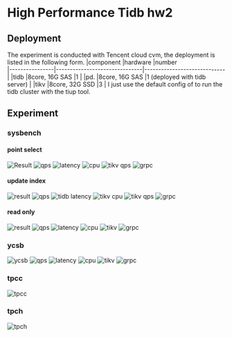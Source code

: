 # High Performance Tidb hw2
## Deployment
The experiment is conducted with Tencent cloud cvm, the deployment is listed in the following form.
|component       |hardware                       |number                        
|----------------|-------------------------------|-----------------------------|
|tidb            |8core, 16G SAS                 |1                            |
|pd.             |8core, 16G SAS                 |1 (deployed with tidb server)                       |
|tikv            |8core, 32G SSD                 |3                            |
I just use the default config of to run the tidb cluster with the tiup tool.

## Experiment
### sysbench
#### point select
![Result](https://github.com/TszKitLo40/high-performance-tidb-hw2/blob/master/sysbench/point_select/sysbench_point_select.png)
![qps](https://github.com/TszKitLo40/high-performance-tidb-hw2/blob/master/sysbench/point_select/sysbench_point_select_qps.png)
![latency](https://github.com/TszKitLo40/high-performance-tidb-hw2/blob/master/sysbench/point_select/sysbench_latency.png)
![cpu](https://github.com/TszKitLo40/high-performance-tidb-hw2/blob/master/sysbench/point_select/tikv_cpu_point_select_sysbench.png)
![tikv qps](https://github.com/TszKitLo40/high-performance-tidb-hw2/blob/master/sysbench/point_select/tikv_point_select_qps_sysbench.png)
![grpc](https://github.com/TszKitLo40/high-performance-tidb-hw2/blob/master/sysbench/point_select/grpc_point_select.png)

#### update index
![result](https://github.com/TszKitLo40/high-performance-tidb-hw2/blob/master/sysbench/update_index/update_index.png)
![qps](https://github.com/TszKitLo40/high-performance-tidb-hw2/blob/master/sysbench/update_index/qps.png)
![tidb latency](https://github.com/TszKitLo40/high-performance-tidb-hw2/blob/master/sysbench/update_index/latency.png)
![tikv cpu](https://github.com/TszKitLo40/high-performance-tidb-hw2/blob/master/sysbench/update_index/cpu.png)
![tikv qps](https://github.com/TszKitLo40/high-performance-tidb-hw2/blob/master/sysbench/update_index/tikv_qps.png)
![grpc](https://github.com/TszKitLo40/high-performance-tidb-hw2/blob/master/sysbench/update_index/grpc.png)
#### read only
![result](https://github.com/TszKitLo40/high-performance-tidb-hw2/blob/master/sysbench/read_only/read_only.png)
![qps](https://github.com/TszKitLo40/high-performance-tidb-hw2/blob/master/sysbench/read_only/qps.png)
![latency](https://github.com/TszKitLo40/high-performance-tidb-hw2/blob/master/sysbench/read_only/latency.png)
![cpu](https://github.com/TszKitLo40/high-performance-tidb-hw2/blob/master/sysbench/read_only/cpu.png)
![tikv](https://github.com/TszKitLo40/high-performance-tidb-hw2/blob/master/sysbench/read_only/tikv_qps.png)
![grpc](https://github.com/TszKitLo40/high-performance-tidb-hw2/blob/master/sysbench/read_only/grpc.png)
### ycsb
![ycsb](https://github.com/TszKitLo40/high-performance-tidb-hw2/blob/master/ycsb/ycsb.png)
![qps](https://github.com/TszKitLo40/high-performance-tidb-hw2/blob/master/ycsb/qps.png)
![latency](https://github.com/TszKitLo40/high-performance-tidb-hw2/blob/master/ycsb/latency.png)
![cpu](https://github.com/TszKitLo40/high-performance-tidb-hw2/blob/master/ycsb/cpu.png)
![tikv](https://github.com/TszKitLo40/high-performance-tidb-hw2/blob/master/ycsb/tikv_qps.png)
![grpc](https://github.com/TszKitLo40/high-performance-tidb-hw2/blob/master/ycsb/grpc.png)
### tpcc
![tpcc](https://github.com/TszKitLo40/high-performance-tidb-hw2/blob/master/tpc/tpcc/tpcc.png)
### tpch
![tpch](https://github.com/TszKitLo40/high-performance-tidb-hw2/blob/master/tpc/tpch/tpch)
